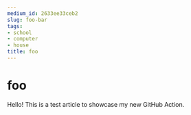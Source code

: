 ```yaml
---
medium_id: 2633ee33ceb2
slug: foo-bar
tags:
- school
- computer
- house
title: foo
---
```


# foo
Hello! This is a test article to showcase my new GitHub Action.